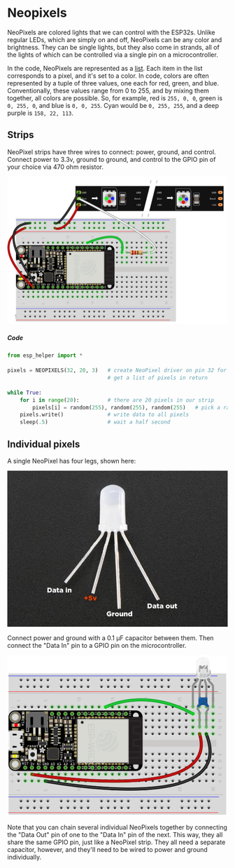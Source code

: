 # Neopixels

NeoPixels are colored lights that we can control with the ESP32s. Unlike regular LEDs, which are simply on and off, NeoPixels can be any color and brightness. They can be single lights, but they also come in strands, all of the lights of which can be controlled via a single pin on a microcontroller.

In the code, NeoPixels are represented as a [list](micropython.md#lists). Each item in the list corresponds to a pixel, and it's set to a color. In code, colors are often represented by a tuple of three values, one each for red, green, and blue. Conventionally, these values range from 0 to 255, and by mixing them together, all colors are possible. So, for example, red is `255, 0, 0`, green is `0, 255, 0`, and blue is `0, 0, 255`. Cyan would be `0, 255, 255`, and a deep purple is `158, 22, 113`. 


## Strips

NeoPixel strips have three wires to connect: power, ground, and control. Connect power to 3.3v, ground to ground, and control to the GPIO pin of your choice via 470 ohm resistor.


![](img/neopixel_strip.png)


##### Code

```py
from esp_helper import *

pixels = NEOPIXELS(32, 20, 3)   # create NeoPixel driver on pin 32 for 20 RGB pixels
                                # get a list of pixels in return

while True:
    for i in range(20):         # there are 20 pixels in our strip        
        pixels[i] = random(255), random(255), random(255)   # pick a random color
    pixels.write()              # write data to all pixels
    sleep(.5)                   # wait a half second
```

## Individual pixels

A single NeoPixel has four legs, shown here:

![](img/neopixel_legs.jpg)

Connect power and ground with a 0.1 µF capacitor between them. Then connect the "Data In" pin to a GPIO pin on the microcontroller.

![](img/neopixel_individual.png)


Note that you can chain several individual NeoPixels together by connecting the "Data Out" pin of one to the "Data In" pin of the next. This way, they all share the same GPIO pin, just like a NeoPixel strip. They all need a separate capacitor, however, and they'll need to be wired to power and ground individually.


<!-- ## Long strips

Separate power supply, 5V DC

Adding a 300 to 500 Ohm resistor between your microcontroller's data pin and the data input on the first NeoPixel can help prevent voltage spikes that might otherwise damage your first pixel. Please add one between your micro and NeoPixels!


On larger projects, you may need to add a capacitor (100 to 1000 µF, 6.3V or higher) across the + and – terminals for more reliable operation. See the photo on the next page for an example.

If powering the pixels with a separate supply, apply power to the pixels before applying power to the microcontroller. Otherwise, they’ll try to power “parasitically” through the data line, which could spell trouble for the microcontroller.

If your microcontroller and NeoPixels are powered from two different sources (e.g. separate batteries for each), there must be a ground connection between the two.

https://learn.adafruit.com/adafruit-neopixel-uberguide/powering-neopixels 


## general

The idea is to match the power and control voltages

https://learn.adafruit.com/adafruit-neopixel-uberguide/basic-connections


-->